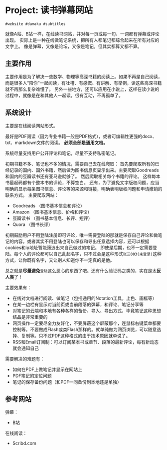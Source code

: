 # Project: 读书弹幕网站

`#website #damaku #subtitles`

就像A站、B站一样，在线读书网站，并对每一页或每一句、一词都有弹幕或评论出现。
实际上是一种在线做笔记系统，把所有人都笔记都综合起来在所有对应的文字上。
像是弹幕，又像是论坛，又像是笔记，但其实都算又都不算。

## 主要作用
主要作用是为了解决一些数学、物理等高深书籍的阅读上。如果不再是自己阅读，而是很多人“陪你”一起阅读，有吐槽、有感慨、有讲解、有举例，读这些高深书籍就不再那么复杂难懂了。
另外一些地方，还可以应用在小说上，这样在读小说的过程中，就像是在和其他人一起读，很有互动，不再孤单了。

## 系统设计
主要是在线阅读网站形式。

最好是PDF阅读（因为专业书籍一般是PDF格式），或者可编辑性更强的docx、txt、markdown文件的阅读。
**必须全部是通用文档。**

系统尽量支持用户公开评论和笔记，尽量不支持私密笔记。

初期书籍不多、笔记也不多的情况，需要自己去在线爬取：
首先要爬取所有的已经记录的国内、国外书籍，然后做为图书信息页显示出来。主要爬取Goodreads和国内的豆瓣读书还有亚马逊就够了。
然后爬取相关每个书籍的评论。
这样每本书最起码都有个整本书的评论，不算空白。
还有，为了避免文字版权问题，应当明确的显示每条图书信息、评论等的来源和链接，明确表明版权问题和申请撤销的联系方式。
主要爬取网站：
- Goodreads （图书基本信息和评论）
- Amazon （图书基本信息、价格和评论）
- 豆瓣读书 （图书基本信息、长评、短评）
- Quora （图书长评）


初期鼓励用户不用登陆注册即可评论，唯一需要登陆的那就是保存自己评论和做笔记的内容。或者其实不用登陆也可以保存和导出任意选择内容，还可以根据cookies和ip地址智能筛选出来自己做过的笔记。
即使是后期，也不一定需要登陆。每个人的评论都可以自己乱起名字，只不过会是这种形式`张三003(未登录)`这种方式，让你既有名字，又让别人知道你不一定真的是他。

总之就是**尽量避免**`登陆`这么恶心的东西了吧。还有什么验证码之类的，实在是太**反人类**了！

主要效果有：
- 在线对文档进行阅读、做笔记（包括通用的Notation工具，上色、画框等）
- 在某一边栏有显示对当前页或当前段落的弹幕，和评论、笔记分享等
- 对笔记的云端和本地有各种各样的备份、导入、导出方式，毕竟笔记这种思想结晶是非常重要的
- 网页操作一定要尽全力友好化，不要屏蔽这个屏蔽那个，连鼠标右键菜单都要控制等。不要做成Flash或类Flash那样的。就单纯做为网页浏览，可以随意选择、复制等。只不过PDF这种格式的由于技术原因就单说了。
- RSS和Email订阅制：可以订阅某本书或章节、段落的最新评论，每有新动态就会通知自己


需要解决的难题有：
- 如何在PDF上做笔记并显示在网站上
- PDF笔记的定位问题
- 笔记的保存备份问题（和PDF一同备份到本地还是单独）


## 参考网站
弹幕：
- B站

在线阅读：
- Scribd.com
